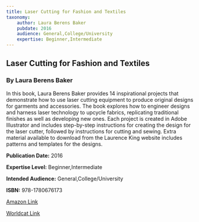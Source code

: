 ```yaml
---
title: Laser Cutting for Fashion and Textiles
taxonomy:
	author: Laura Berens Baker
	pubdate: 2016
	audience: General,College/University
	expertise: Beginner,Intermediate
---
```

## Laser Cutting for Fashion and Textiles
### By Laura Berens Baker
In this book, Laura Berens Baker provides 14 inspirational projects that demonstrate how to use laser cutting equipment to produce original designs for garments and accessories. The book explores how to engineer designs and harness laser technology to upcycle fabrics, replicating traditional finishes as well as developing new ones.  Each project is created in Adobe Illustrator and includes step-by-step instructions for creating the design for the laser cutter, followed by instructions for cutting and sewing. Extra material available to download from the Laurence King website includes patterns and templates for the designs.

**Publication Date:** 2016

**Expertise Level:** Beginner,Intermediate

**Intended Audience:** General,College/University

**ISBN:** 978-1780676173

[Amazon Link](https://www.amazon.com/Laser-Cutting-Fashion-Textiles-Berens/dp/1780676174/ref=sr_1_7?s=books&ie=UTF8&qid=1543380732&sr=1-7&keywords=Laser+Cutting)

[Worldcat Link]()